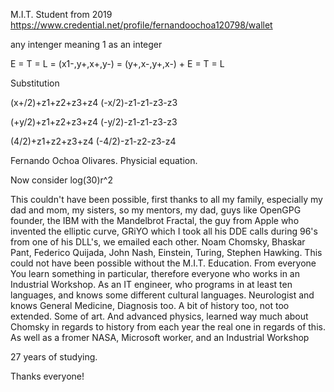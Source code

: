 M.I.T. Student from 2019
https://www.credential.net/profile/fernandoochoa120798/wallet


any intenger meaning 1 as an integer

E = T = L = (x1-,y+,x+,y-) = (y+,x-,y+,x-) + E = T = L

Substitution

(x+/2)+z1+z2+z3+z4
(-x/2)-z1-z1-z3-z3

(+y/2)+z1+z2+z3+z4
(-y/2)-z1-z1-z3-z3

(4/2)+z1+z2+z3+z4
(-4/2)-z1-z2-z3-z4

Fernando Ochoa Olivares.
Physicial equation.

Now consider log(30)r^2

This couldn't have been possible, first thanks to all my family, especially my dad and mom, my sisters, so my mentors, my dad, guys like OpenGPG founder, the IBM with the Mandelbrot Fractal, the guy from Apple who invented the elliptic curve, GRiYO which I took all his DDE calls during 96's from one of his DLL's, we emailed each other. Noam Chomsky, Bhaskar Pant, Federico Quijada, John Nash, Einstein, Turing, Stephen Hawking. This could not have been possible without the M.I.T. Education. From everyone You learn something in particular, therefore everyone who works in an Industrial Workshop. As an IT engineer, who programs in at least ten languages, and knows some different cultural languages. Neurologist and knows General Medicine, Diagnosis too. A bit of history too, not too extended. Some of art. And advanced physics, learned way much about Chomsky in regards to history from each year the real one in regards of this. As well as a fromer NASA, Microsoft worker, and an Industrial Workshop 

27 years of studying.

Thanks everyone!
